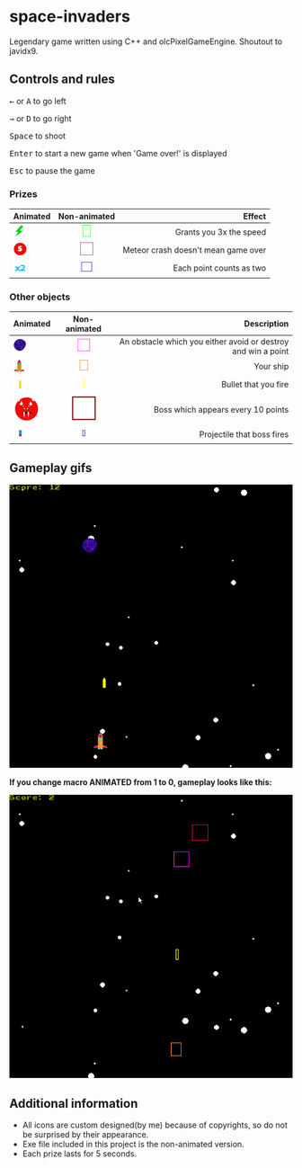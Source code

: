 # space-invaders
Legendary game written using C++ and olcPixelGameEngine. Shoutout to javidx9.
## Controls and rules

<kbd>&leftarrow;</kbd> or <kbd>A</kbd> to go left

<kbd>&rightarrow;</kbd> or <kbd>D</kbd> to go right

<kbd>Space</kbd> to shoot

<kbd>Enter</kbd> to start a new game when 'Game over!' is displayed

<kbd>Esc</kbd> to pause the game

### Prizes
| Animated                               | Non-animated                                   | Effect                                |
| ---------------------------------------|:----------------------------------------------:| -------------------------------------:|
| ![picture](resources/speed10.png)      | ![picture](resources/speed-non-animated.png)   | Grants you 3x the speed               |
| ![picture](resources/strength9.png)    | ![picture](resources/strength-non-animated.png)| Meteor crash doesn't mean game over   |
| ![picture](resources/two5.png)         | ![picture](resources/double-non-animated.png)  | Each point counts as two              |
    

### Other objects
| Animated                               | Non-animated                                      | Description                           |
| ---------------------------------------|:-------------------------------------------------:| -------------------------------------:|
| ![picture](resources/meteor12.png)     | ![picture](resources/meteor-non-animated.png)     | An obstacle which you either avoid or destroy and win a point              |
| ![picture](resources/spaceship21.png)  | ![picture](resources/ship-non-animated.png)       | Your ship                             |
| ![picture](resources/bullet14.png)     | ![picture](resources/bullet-non-animated.png)     | Bullet that you fire                  |
| ![picture](resources/boss4.png)        | ![picture](resources/boss-non-animated.png)       | Boss which appears every 10 points    |
|![picture](resources/boss-bullet3.png)  | ![picture](resources/boss-bullet-non-animated.png)| Projectile that boss fires            |


## Gameplay gifs

![picture](resources/playthrough.gif)

**If you change macro ANIMATED from 1 to 0, gameplay looks like this:**

![picture](resources/playthrough2.gif)

## Additional information
* All icons are custom designed(by me) because of copyrights, so do not be surprised by their appearance.
* Exe file included in this project is the non-animated version.
* Each prize lasts for 5 seconds.

